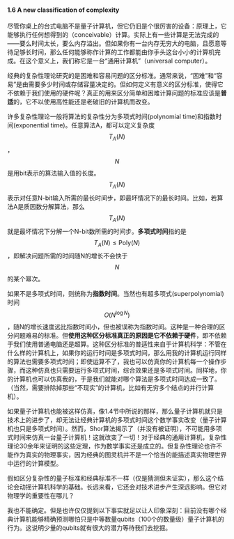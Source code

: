 #### 1.6 A new classification of complexity

尽管你桌上的台式电脑不是量子计算机，但它仍旧是个很厉害的设备：原理上，它能够执行任何想得到的（conceivable）计算。实际上有一些计算是无法完成的——要么时间太长，要么内存溢出。但如果你有一台内存无穷大的电脑，且愿意等待足够长时间，那么任何能够称作计算的工作都能由你手头这台小小的计算机完成。在这个意义上，我们称它是一台“通用计算机”（universal computer）。

经典的复杂性理论研究的是困难和容易问题的区分标准。通常来说，“困难”和“容易”是由需要多少时间或存储容量决定的。但如何定义有意义的区分标准，使得它不依赖于我们使用的硬件呢？真正的用来区分简单和困难计算问题的标准应该是**普适**的，它不以使用高性能还是老破旧的计算机而改变。

许多复杂性理论一般将算法的复杂性分为多项式时间(polynomial time)和指数时间(exponential time)。任意算法A，都可以定义复杂度$$T_A(N)$$，$$N$$是用bit表示的算法输入值的长度。$$T_A(N)$$表示对任意N-bit输入所需的最长时间步，即最坏情况下的最长时间。比如，若算法A是质因数分解算法，那么$$T_A(N)$$就是最坏情况下分解一个N-bit数所需的时间步。**多项式时间**指的是$$T_A(N)\leq\text{Poly}(N)$$，即解决问题所需的时间随N的增长不会快于$$N$$的某个幂次。

如果不是多项式时间，则统称为**指数时间**。当然也有超多项式(superpolynomial)时间$$O(N^{\log N})$$，随N的增长速度远比指数时间小，但也被误称为指数时间。这种是一种合理的区分问题难易的标准。但**使用这种区分标准真正的原因是它不依赖于硬件**，即不依赖于我们使用普通电脑还是超算。这种区分标准的普适性来自于计算机科学：不管在什么样的计算机上，如果你的运行时间是多项式时间，那么用我的计算机运行同样的算法也需要多项式时间；即使运算不了，我也可以仿真你的计算机每一个操作步骤，而这种仿真也只需要运行多项式时间，综合效果还是多项式时间。同样地，你的计算机也可以仿真我的，于是我们就能对哪个算法是多项式时间达成一致了。（当然，需要排除掉那些“不现实”的计算机，比如有无穷多个结点的并行计算机）。

如果量子计算机也能被这样仿真，像1.4节中所说的那样，那么量子计算机就只是技术上的进步了，却无法让经典计算机的多项式时间这个数学事实改变（量子计算机也只是多项式时间）。然而，Shor算法揭示了（并没有被证明），不可能用多项式时间来仿真一台量子计算机！这就改变了一切！对于经典的通用计算机，复杂性理论30余年来证明的这些定理，作为数学事实还是成立的。但复杂性理论也许不能作为真实的物理事实，因为经典的图灵机并不是一个恰当的能描述真实物理世界中运行的计算模型。

假如区分复杂性的量子标准和经典标准不一样（仅是猜测但未证实），那么这个结论会动摇计算机科学的基础。长远来看，它还会对技术进步产生深远影响。但它对物理学的重要性在哪儿？

我也不能确定。但是也许仅仅提到以下事实就足以让人印象深刻：目前没有哪个经典计算机能够精确预测哪怕只是中等数量qubits（100个的数量级）量子计算机的行为。这说明少量的qubits就有很大的潜力等待我们去挖掘。